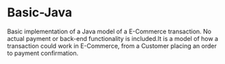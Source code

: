 # Basic-Java
Basic implementation of a Java model of a E-Commerce transaction. No actual payment or back-end functionality is included.It is a model of how a transaction could work in E-Commerce, from a Customer placing an order to payment confirmation.
